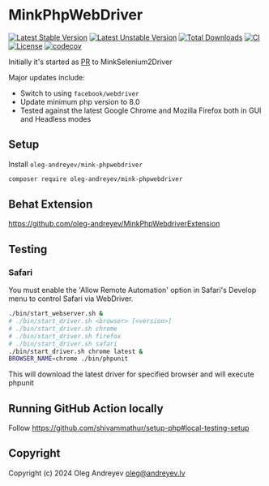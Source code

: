 MinkPhpWebDriver
=================================

[![Latest Stable Version](https://poser.pugx.org/oleg-andreyev/mink-phpwebdriver/v)](https://packagist.org/packages/oleg-andreyev/mink-phpwebdriver)
[![Latest Unstable Version](https://poser.pugx.org/oleg-andreyev/mink-phpwebdriver/v/unstable)](https://packagist.org/packages/oleg-andreyev/mink-phpwebdriver)
[![Total Downloads](https://poser.pugx.org/oleg-andreyev/mink-phpwebdriver/downloads)](https://packagist.org/packages/oleg-andreyev/mink-phpwebdriver)
[![CI](https://github.com/oleg-andreyev/MinkPhpWebDriver/actions/workflows/ci.yml/badge.svg)](https://github.com/oleg-andreyev/MinkPhpWebDriver/actions/workflows/ci.yml)
[![License](https://poser.pugx.org/oleg-andreyev/mink-phpwebdriver/license)](https://github.com/oleg-andreyev/MinkPhpWebDriver/blob/main/LICENSE)
[![codecov](https://codecov.io/gh/oleg-andreyev/mink-phpwebdriver/branch/main/graph/badge.svg?token=11hgqXqod9)](https://codecov.io/gh/oleg-andreyev/mink-phpwebdriver)


Initially it's started as [PR](https://github.com/minkphp/MinkSelenium2Driver/pull/304) to MinkSelenium2Driver

Major updates include:
 - Switch to using `facebook/webdriver`
 - Update minimum php version to 8.0
 - Tested against the latest Google Chrome and Mozilla Firefox both in GUI and Headless modes

## Setup

Install `oleg-andreyev/mink-phpwebdriver`
```bash
composer require oleg-andreyev/mink-phpwebdriver
```

## Behat Extension 
https://github.com/oleg-andreyev/MinkPhpWebdriverExtension

## Testing

### Safari
You must enable the 'Allow Remote Automation' option in Safari's Develop menu to control Safari via WebDriver.

```bash
./bin/start_webserver.sh &
# ./bin/start_driver.sh <browser> [<version>]
# ./bin/start_driver.sh chrome
# ./bin/start_driver.sh firefox
# ./bin/start_driver.sh safari
./bin/start_driver.sh chrome latest &
BROWSER_NAME=chrome ./bin/phpunit
```

This will download the latest driver for specified browser and will execute phpunit

## Running GitHub Action locally
Follow https://github.com/shivammathur/setup-php#local-testing-setup

## Copyright

Copyright (c) 2024 Oleg Andreyev <oleg@andreyev.lv>
